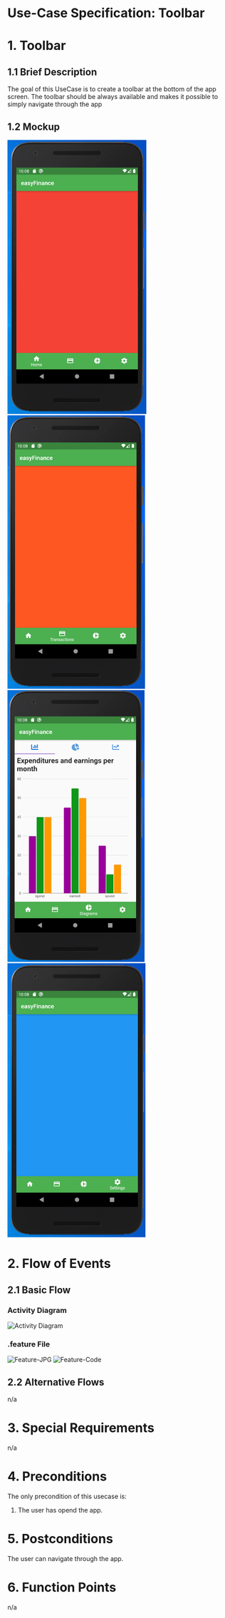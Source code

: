 # Use-Case Specification: Toolbar
# 1. Toolbar

## 1.1 Brief Description

The goal of this UseCase is to create a toolbar at the bottom of the app screen.
The toolbar should be always available and makes it possible to simply navigate through the app

## 1.2 Mockup
![Toolbar1](./Home-toolbar.PNG)![Toolbar2](./Transaction-toolbar.PNG)![Toolbar3](./Diagrams-toolbar.PNG)![Toolbar4](./Settings-toolbar.PNG)

# 2. Flow of Events

## 2.1 Basic Flow

### Activity Diagram
![Activity Diagram]()

### .feature File
![Feature-JPG]()
![Feature-Code]()


## 2.2 Alternative Flows
n/a

# 3. Special Requirements
n/a

# 4. Preconditions
The only precondition of this usecase is:

 1. The user has opend the app.

# 5. Postconditions
The user can navigate through the  app.

# 6. Function Points
n/a
